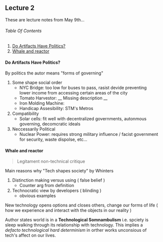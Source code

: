 ## Lecture 2
These are lecture notes from May 9th...

###### Table Of Contents
1. [Do Artifacts Have Politics?](#Do-Artifacts-Have-Politics)
2. [Whale and reactor](#whale-and-reactor)

#### Do Artifacts Have Politics?
By politics the autor means "forms of governing"

1. Some shape social order
   - NYC Bridge: too low for buses to pass, rasist devide preventing lower income from accessing certain areas of the city
   - Tomato Harvestor: __ Missing description __
   - Iron Molding Machine: 
   - Handicap Assesibility: STM's Metros
2. Compatibility
   - Solar cells: fit well with decentralized governments, autonmous governing, decomcratic ideals
3. Neccessarily Political
   - Nuclear Power: requires strong military influence / facist government for security, waste dispolse, etc...

#### Whale and reactor
> Legitament non-technical critique

Main reasons why "Tech shapes society" by Whinters
1. Distinction making versus using ( false belief )
   - Counter arg from definition
2. Technocratic view by developers ( blinding )
   - obvious examples
  
New technology opens options and closes others, change our forms of life ( how we experience and interact with the objects in our reality ) 

Author states world is in a **Technological Somnambulism** i.e. spciety is sleep walking through its relationship with technology.
This implies a _defacto technological hard determinism_ in orther works unconsious of tech's affect on our lives.
   
